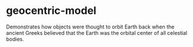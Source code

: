 geocentric-model
================

Demonstrates how objects were thought to orbit Earth back when the ancient Greeks believed that the Earth was the orbital center of all celestial bodies.
